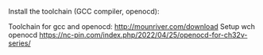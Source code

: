 Install the toolchain (GCC compiler, openocd):

Toolchain for gcc and openocd: 
http://mounriver.com/download
Setup wch openocd
https://nc-pin.com/index.php/2022/04/25/openocd-for-ch32v-series/

